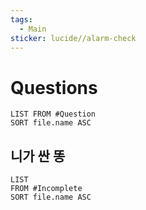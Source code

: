 ```yaml
---
tags:
  - Main
sticker: lucide//alarm-check
---
```

# Questions
```dataview
LIST FROM #Question 
SORT file.name ASC
```
## 니가 싼 똥
```dataview
LIST
FROM #Incomplete 
SORT file.name ASC
```

